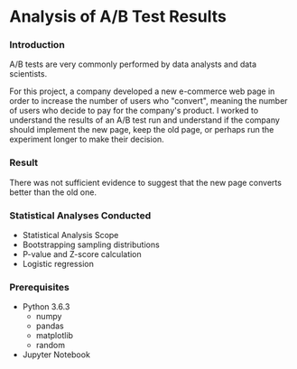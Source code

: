 # Analysis of A/B Test Results
### Introduction
A/B tests are very commonly performed by data analysts and data scientists. 

For this project, a company developed a new e-commerce web page in order to increase the number of users who "convert", meaning the number of users who decide to pay for the company's product. I worked to understand the results of an A/B test run and understand if the company should implement the new page, keep the old page, or perhaps run the experiment longer to make their decision.

### Result
There was not sufficient evidence to suggest that the new page converts better than the old one.

### Statistical Analyses Conducted
- Statistical Analysis Scope
- Bootstrapping sampling distributions
- P-value and Z-score calculation
- Logistic regression

### Prerequisites
- Python 3.6.3
  - numpy
  - pandas
  - matplotlib
  - random
- Jupyter Notebook
